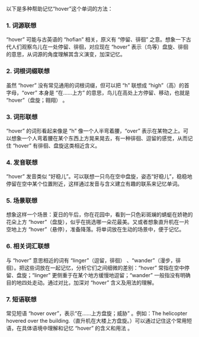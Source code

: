 以下是多种帮助记忆“hover”这个单词的方法：
### 1. 词源联想
“hover” 可能与古英语的 “hofian” 相关，原义有 “停留、徘徊” 之意。想象一下古代人们观察鸟儿在一处停留、徘徊，对应现在 “hover” 表示（鸟等）盘旋、徘徊的意思，从词源的角度理解其含义演变，加深记忆。 
### 2. 词根词缀联想 
虽然 “hover” 没有常见通用的词根词缀，但可以把 “h” 联想成 “high”（高）的首字母，“over” 本身是 “在……上方” 的意思，鸟儿在高处上方停留、移动，也就是 “hover”（盘旋；翱翔） 。
### 3. 词形联想 
“hover” 的词形看起来像是 “h” 像一个人半弯着腰，“over” 表示在某物之上。可以想象一个人弯着腰在某个东西上方晃来晃去，有一种徘徊、逗留的感觉，从而记住 “hover” 有徘徊、盘旋这类相近含义。 
### 4. 发音联想 
“hover” 发音类似 “好稳儿”。可以联想一只鸟在空中盘旋，姿态“好稳儿”，稳稳地停留在空中某个位置附近，这样通过发音与含义建立有趣的联系来记忆单词。 
### 5. 场景联想 
想象这样一个场景：夏日的午后，你在花园中，看到一只色彩斑斓的蜻蜓在娇艳的花朵上方 “hover”（盘旋），似乎在挑选哪一朵花最美。又或者想象直升机在一片空地上方 “hover”（悬停），准备降落。将单词放在生动的场景中，便于记忆。 
### 6. 相关词汇联想 
与 “hover” 意思相近的词有 “linger”（逗留，徘徊） 、“wander”（漫步，徘徊）。把这些词放在一起记忆，分析它们之间细微的差别：“hover” 常指在空中停留、盘旋；“linger” 更侧重于在某个地方缓慢地逗留；“wander” 一般指没有明确目的地四处走动。通过对比，加深对 “hover” 含义及用法的理解。 
### 7. 短语联想 
常见短语 “hover over”，表示“在……上方盘旋；威胁” 。例如：The helicopter hovered over the building.（直升机在大楼上方盘旋。）可以通过记住这个常用短语，在具体语境中理解和记忆 “hover” 的含义和用法 。 
